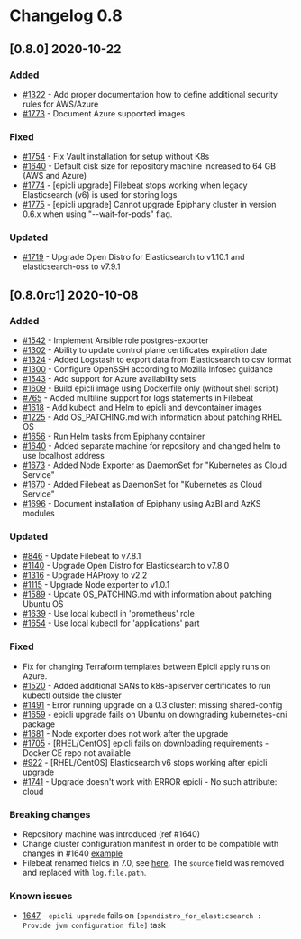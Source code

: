 # Changelog 0.8

## [0.8.0] 2020-10-22

### Added

- [#1322](https://github.com/hitachienergy/epiphany/issues/1322) - Add proper documentation how to define additional security rules for AWS/Azure
- [#1773](https://github.com/hitachienergy/epiphany/issues/1773) - Document Azure supported images

### Fixed

- [#1754](https://github.com/hitachienergy/epiphany/issues/1754) - Fix Vault installation for setup without K8s
- [#1640](https://github.com/hitachienergy/epiphany/issues/1640) - Default disk size for repository machine increased to 64 GB (AWS and Azure)
- [#1774](https://github.com/hitachienergy/epiphany/issues/1774) - [epicli upgrade] Filebeat stops working when legacy Elasticsearch (v6) is used for storing logs
- [#1775](https://github.com/hitachienergy/epiphany/issues/1775) - [epicli upgrade] Cannot upgrade Epiphany cluster in version 0.6.x when using "--wait-for-pods" flag.

### Updated

- [#1719](https://github.com/hitachienergy/epiphany/issues/1719) - Upgrade Open Distro for Elasticsearch to v1.10.1 and elasticsearch-oss to v7.9.1

## [0.8.0rc1] 2020-10-08

### Added

- [#1542](https://github.com/hitachienergy/epiphany/issues/1542) - Implement Ansible role postgres-exporter
- [#1302](https://github.com/hitachienergy/epiphany/issues/1302) - Ability to update control plane certificates expiration date
- [#1324](https://github.com/hitachienergy/epiphany/issues/1324) - Added Logstash to export data from Elasticsearch to csv format
- [#1300](https://github.com/hitachienergy/epiphany/issues/1300) - Configure OpenSSH according to Mozilla Infosec guidance
- [#1543](https://github.com/hitachienergy/epiphany/issues/1543) - Add support for Azure availability sets
- [#1609](https://github.com/hitachienergy/epiphany/issues/1609) - Build epicli image using Dockerfile only (without shell script)
- [#765](https://github.com/hitachienergy/epiphany/issues/765) - Added multiline support for logs statements in Filebeat
- [#1618](https://github.com/hitachienergy/epiphany/issues/1618) - Add kubectl and Helm to epicli and devcontainer images
- [#1225](https://github.com/hitachienergy/epiphany/issues/1225) - Add OS_PATCHING.md with information about patching RHEL OS
- [#1656](https://github.com/hitachienergy/epiphany/issues/1656) - Run Helm tasks from Epiphany container
- [#1640](https://github.com/hitachienergy/epiphany/issues/1640) - Added separate machine for repository and changed helm to use localhost address
- [#1673](https://github.com/hitachienergy/epiphany/issues/1673) - Added Node Exporter as DaemonSet for "Kubernetes as Cloud Service"
- [#1670](https://github.com/hitachienergy/epiphany/issues/1670) - Added Filebeat as DaemonSet for "Kubernetes as Cloud Service"
- [#1696](https://github.com/hitachienergy/epiphany/issues/1696) - Document installation of Epiphany using AzBI and AzKS modules

### Updated

- [#846](https://github.com/hitachienergy/epiphany/issues/846) - Update Filebeat to v7.8.1
- [#1140](https://github.com/hitachienergy/epiphany/issues/1140) - Upgrade Open Distro for Elasticsearch to v7.8.0
- [#1316](https://github.com/hitachienergy/epiphany/issues/1316) - Upgrade HAProxy to v2.2
- [#1115](https://github.com/hitachienergy/epiphany/issues/1115) - Upgrade Node exporter to v1.0.1
- [#1589](https://github.com/hitachienergy/epiphany/issues/1589) - Update OS_PATCHING.md with information about patching Ubuntu OS
- [#1639](https://github.com/hitachienergy/epiphany/issues/1639) - Use local kubectl in 'prometheus' role
- [#1654](https://github.com/hitachienergy/epiphany/issues/1654) - Use local kubectl for 'applications' part

### Fixed

- Fix for changing Terraform templates between Epicli apply runs on Azure.
- [#1520](https://github.com/hitachienergy/epiphany/issues/1520) - Added additional SANs to k8s-apiserver certificates to run kubectl outside the cluster
- [#1491](https://github.com/hitachienergy/epiphany/issues/1491) - Error running upgrade on a 0.3 cluster: missing shared-config
- [#1659](https://github.com/hitachienergy/epiphany/issues/1659) - epicli upgrade fails on Ubuntu on downgrading kubernetes-cni package
- [#1681](https://github.com/hitachienergy/epiphany/issues/1681) - Node exporter does not work after the upgrade
- [#1705](https://github.com/hitachienergy/epiphany/issues/1705) - [RHEL/CentOS] epicli fails on downloading requirements - Docker CE repo not available
- [#922](https://github.com/hitachienergy/epiphany/issues/922) - [RHEL/CentOS] Elasticsearch v6 stops working after epicli upgrade
- [#1741](https://github.com/hitachienergy/epiphany/issues/1741) - Upgrade doesn't work with ERROR epicli - No such attribute: cloud

### Breaking changes

- Repository machine was introduced (ref #1640)
- Change cluster configuration manifest in order to be compatible with changes in #1640 [example](/core/src/epicli/data/common/defaults/epiphany-cluster.yml)
- Filebeat renamed fields in 7.0, see [here](https://www.elastic.co/guide/en/beats/libbeat/current/breaking-changes-7.0.html#_field_name_changes). The `source` field was removed and replaced with `log.file.path`.

### Known issues

- [1647](https://github.com/hitachienergy/epiphany/issues/1647) - `epicli upgrade` fails on `[opendistro_for_elasticsearch : Provide jvm configuration file]` task
